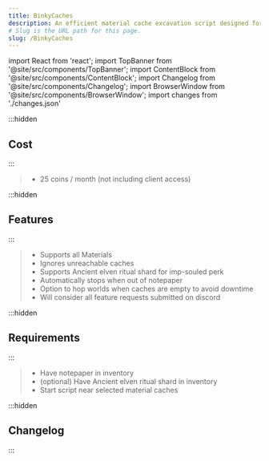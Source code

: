 ```yaml
---
title: BinkyCaches
description: An efficient material cache excavation script designed for optimal profit-making and seamless operation
# Slug is the URL path for this page.
slug: /BinkyCaches
---
```


import React from 'react';
import TopBanner from '@site/src/components/TopBanner';
import ContentBlock from '@site/src/components/ContentBlock';
import Changelog from '@site/src/components/Changelog';
import BrowserWindow from '@site/src/components/BrowserWindow';
import changes from './changes.json'

<TopBanner title="Binky Material Caches" version="v1.1.0" author="AJBinky" skill="Money Making">
</TopBanner>

:::hidden

## Cost

:::

<ContentBlock title="Cost">

> - 25 coins / month (not including client access)

</ContentBlock>

:::hidden

## Features

:::

<ContentBlock title="Features">

> - Supports all Materials
> - Ignores unreachable caches
> - Supports Ancient elven ritual shard for imp-souled perk
> - Automatically stops when out of notepaper
> - Option to hop worlds when caches are empty to avoid downtime
> - Will consider all feature requests submitted on discord

</ContentBlock>

:::hidden

## Requirements

:::
<ContentBlock title="Requirements">

> - Have notepaper in inventory
> - (optional) Have Ancient elven ritual shard in inventory
> - Start script near selected material caches

</ContentBlock>

:::hidden

## Changelog

:::

<Changelog changes={changes}>

</Changelog>
